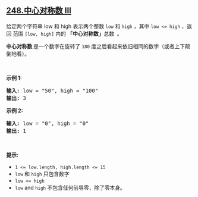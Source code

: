## [248.中心对称数 III](https://leetcode.cn/problems/strobogrammatic-number-iii/)
<p>给定两个字符串 low 和 high 表示两个整数 <code>low</code>&nbsp;和 <code>high</code> ，其中&nbsp;<code>low &lt;= high</code>&nbsp;，返回 范围 <code>[low, high]</code>&nbsp;内的 <strong>「中心对称数」</strong>总数&nbsp;&nbsp;。</p>

<p><strong>中心对称数&nbsp;</strong>是一个数字在旋转了&nbsp;<code>180</code> 度之后看起来依旧相同的数字（或者上下颠倒地看）。</p>

<p>&nbsp;</p>

<p><strong>示例 1:</strong></p>

<pre>
<strong>输入:</strong> low = "50", high = "100"
<strong>输出:</strong> 3 
</pre>

<p><strong>示例 2:</strong></p>

<pre>
<strong>输入:</strong> low = "0", high = "0"
<strong>输出:</strong> 1
</pre>

<p>&nbsp;</p>

<p><strong>提示:</strong><meta charset="UTF-8" /></p>

<p><meta charset="UTF-8" /></p>

<ul>
	<li><code>1 &lt;= low.length, high.length &lt;= 15</code></li>
	<li><code>low</code>&nbsp;和&nbsp;<code>high</code>&nbsp;只包含数字</li>
	<li><code>low &lt;= high</code></li>
	<li><code>low</code>&nbsp;and&nbsp;<code>high</code>&nbsp;不包含任何前导零，除了零本身。</li>
</ul>
